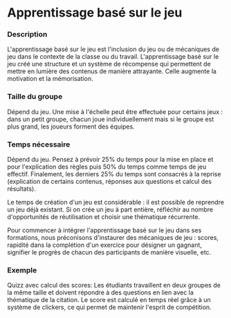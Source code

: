 # Apprentissage basé sur le jeu

### Description
L'apprentissage basé sur le jeu est l'inclusion du jeu ou de mécaniques de jeu dans le contexte de la classe ou du travail. L'apprentissage basé sur le jeu créé une structure et un système de récompense qui permettent de mettre en lumière des contenus de manière attrayante. Celle augmente la motivation et la mémorisation. 


### Taille du groupe
Dépend du jeu. Une mise à l'échelle peut être effectuée pour certains jeux : dans un petit groupe, chacun joue individuellement mais si le groupe est plus grand, les joueurs forment des équipes. 


### Temps nécessaire
Dépend du jeu. Pensez à prévoir 25% du temps pour la mise en place et pour l'explication des règles puis 50% du temps comme temps de jeu effectif. Finalement, les derniers 25% du temps sont consacrés à la reprise (explication de certains contenus, réponses aux questions et calcul des résultats). 

Le temps de création d'un jeu est considérable : il est possible de reprendre un jeu déjà existant. Si on crée un jeu à part entière, réfléchir au nombre d'opportunités de réutilisation et choisir une thématique récurrente. 

Pour commencer à intégrer l'apprentissage basé sur le jeu dans ses formations, nous préconisons d'instaurer des mécaniques de jeu : scores, rapidité dans la complétion d'un exercice pour désigner un gagnant, signifier le progrès de chacun des participants de manière visuelle, etc. 

### Exemple
Quizz avec calcul des scores: 
Les étudiants travaillent en deux groupes de la même taille et doivent répondre à des questions en lien avec la thématique de la citation. Le score est calculé en temps réel grâce à un système de clickers, ce qui permet de maintenir l'esprit de compétition. 

